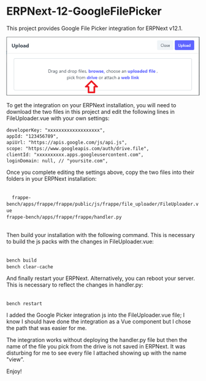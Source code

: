 # ERPNext-12-GoogleFilePicker

This project provides Google File Picker integration for ERPNext v12.1.

<img src="https://raw.githubusercontent.com/osmansen/ERPNext-12-GoogleFilePicker/master/googleFilePicker.png">

To get the integration on your ERPNext installation, you will need to download the two files in this project and edit the following lines in FileUploader.vue with your own settings:

	developerKey: "xxxxxxxxxxxxxxxxxxx",
	appId: "123456789",
	apiUrl: "https://apis.google.com/js/api.js",
	scope: "https://www.googleapis.com/auth/drive.file",
	clientId: "xxxxxxxxxx.apps.googleusercontent.com",
	loginDomain: null, // "yoursite.com",
<p>
Once you complete editing the settings above, copy the two files into their folders in your ERPNext installation:
</p><p><code>
  frappe-bench/apps/frappe/frappe/public/js/frappe/file_uploader/FileUploader.vue</code><br/>
  <code>frappe-bench/apps/frappe/frappe/handler.py
  </code></p>
<p>
Then build your installation with the following command. This is necessary to build the js packs with the changes in FileUploader.vue:
</p><p>
<code>
bench build
bench clear-cache
</code>
 </p>
 <p>
And finally restart your ERPNext. Alternatively, you can reboot your server. This is necessary to reflect the changes in handler.py:
</p>
<p>
  <code>
bench restart
</code></p>
<p>I added the Google Picker integration js into the FileUploader.vue file; I know I should have done the integration as a Vue component but I chose the path that was easier for me.</p>
<p>The integration works without deploying the handler.py file but then the name of the file you pick from the drive is not saved in ERPNext. It was disturbing for me to see every file I attached showing up with the name "view".</p> 
<p>Enjoy!</p>
